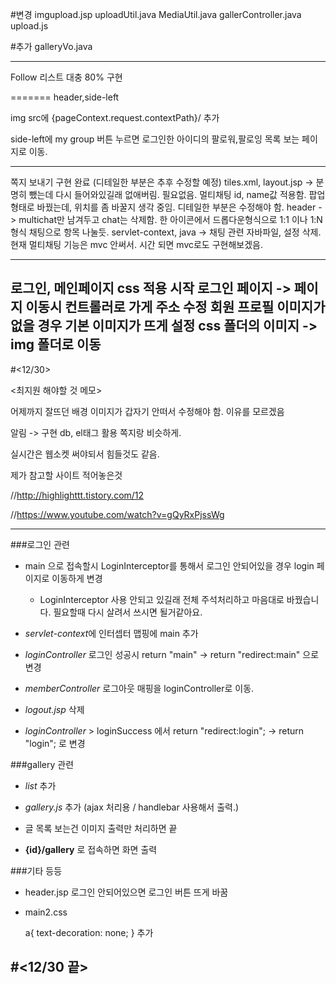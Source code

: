 #변경
imgupload.jsp
uploadUtil.java
MediaUtil.java
gallerController.java
upload.js

#추가
galleryVo.java

---

Follow 리스트 대충 80% 구현

=======
header,side-left

img src에 {pageContext.request.contextPath}/ 추가

side-left에 my group 버튼 누르면 로그인한 아이디의 팔로워,팔로잉 목록 보는 페이지로 이동.

---
쪽지 보내기 구현 완료
(디테일한 부분은 추후 수정할 예정)
tiles.xml, layout.jsp -> 분명히 뺐는데 다시 들어와있길래 없애버림. 필요없음.
멀티채팅 id, name값 적용함. 팝업 형태로 바꿨는데, 위치를 좀 바꿀지 생각 중임. 디테일한 부분은 수정해야 함.
header -> multichat만 남겨두고 chat는 삭제함. 한 아이콘에서 드롭다운형식으로 1:1 이나 1:N형식 채팅으로 항목 나눌듯.
servlet-context, java -> 채팅 관련 자바파일, 설정 삭제. 현재 멀티채팅 기능은 mvc 안써서.
시간 되면 mvc로도 구현해보겠음.

---------------------------
로그인, 메인페이지 css 적용 시작
로그인 페이지 -> 페이지 이동시 컨트롤러로 가게 주소 수정
회원 프로필 이미지가 없을 경우 기본 이미지가 뜨게 설정
css 폴더의 이미지 -> img 폴더로 이동
--------------------------
#<12/30>

<최지원 해야할 것 메모>

어제까지 잘뜨던 배경 이미지가 갑자기 안떠서 수정해야 함. 이유를 모르겠음

알림 -> 구현 db, el태그 활용 쪽지랑 비슷하게. 

실시간은 웹소켓 써야되서 힘들것도 같음.

제가 참고할 사이트 적어놓은것

//http://highlighttt.tistory.com/12 

//https://www.youtube.com/watch?v=gQyRxPjssWg

---

###로그인 관련

- main 으로 접속할시 LoginInterceptor를 통해서 로그인 안되어있을 경우 login 페이지로 이동하게 변경 

	- LoginInterceptor 사용 안되고 있길래 전체 주석처리하고 마음대로 바꿨습니다.
	필요할때 다시 살려서 쓰시면 될거같아요.

- *servlet-context*에 인터셉터 맵핑에 main 추가

- *loginController* 로그인 성공시 return "main" -> return "redirect:main" 으로 변경

- *memberController* 로그아웃 매핑을 loginController로 이동.

- *logout.jsp* 삭제

- *loginController* > loginSuccess 에서 return "redirect:login"; -> return "login"; 로 변경

###gallery 관련

- *list* 추가

- *gallery.js* 추가 (ajax 처리용 / handlebar 사용해서 출력.)

- 글 목록 보는건  이미지 출력만 처리하면 끝

- **{id}/gallery** 로 접속하면 화면 출력


###기타 등등
- header.jsp 로그인 안되어있으면 로그인 버튼 뜨게 바꿈


- main2.css 

	a{ text-decoration: none; } 추가

#<12/30 끝>
---
